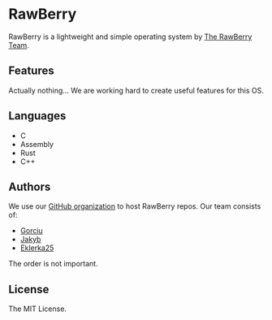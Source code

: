# RawBerry
RawBerry is a lightweight and simple operating system by [The RawBerry Team](https://github.com/rawberryteam).

## Features
Actually nothing... We are working hard to create useful features for this OS.

## Languages
- C
- Assembly
- Rust
- C++

## Authors

We use our [GitHub organization](https://github.com/RawBerryTeam) to host RawBerry repos. Our team consists of:

- [Gorciu](https://github.com/gorciu-official)
- [Jakyb](https://github.com/Goldjakyt)
- [Eklerka25](https://github.com/Eklerka25)
 
The order is not important.

## License
The MIT License.
